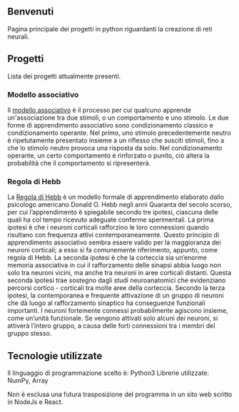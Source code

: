 ## Benvenuti

Pagina principale dei progetti in python riguardanti la creazione di reti neurali.

## Progetti

Lista dei progetti attualmente presenti.

### Modello associativo

Il [modello associativo](https://github.com/Berags/reti-neurali/tree/main/modello_associativo) è il processo per cui qualcuno apprende un'associazione tra due stimoli, o un comportamento e uno stimolo. Le due forme di apprendimento associativo sono condizionamento classico e condizionamento operante. Nel primo, uno stimolo precedentemente neutro è ripetutamente presentato insieme a un riflesso che susciti stimoli, fino a che lo stimolo neutro provoca una risposta da solo. Nel condizionamento operante, un certo comportamento è rinforzato o punito, ciò altera la probabilità che il comportamento si ripresenterà.

### Regola di Hebb

La [Regola di Hebb](https://github.com/Berags/reti-neurali/tree/main/regola_di_hebb) è un modello formale di apprendimento elaborato dallo psicologo americano Donald O. Hebb negli anni Quaranta del secolo scorso, per cui l’apprendimento è spiegabile secondo tre ipotesi, ciascuna delle quali ha col tempo ricevuto adeguate conferme sperimentali. La prima ipotesi è che i neuroni corticali rafforzino le loro connessioni quando risultano con frequenza attivi contemporaneamente. Questo principio di apprendimento associativo sembra essere valido per la maggioranza dei neuroni corticali; a esso si fa comunemente riferimento, appunto, come regola di Hebb. La seconda ipotesi è che la corteccia sia un’enorme memoria associativa in cui il rafforzamento delle sinapsi abbia luogo non solo tra neuroni vicini, ma anche tra neuroni in aree corticali distanti. Questa seconda ipotesi trae sostegno dagli studi neuroanatomici che evidenziano percorsi cortico - corticali tra molte aree della corteccia. Secondo la terza ipotesi, la contemporanea e frequente attivazione di un gruppo di neuroni che dà luogo al rafforzamento sinaptico ha conseguenze funzionali importanti. I neuroni fortemente connessi probabilmente agiscono insieme, come un’unità funzionale. Se vengono attivati solo alcuni dei neuroni, si attiverà l’intero gruppo, a causa delle forti connessioni tra i membri del gruppo stesso.

## Tecnologie utilizzate

Il linguaggio di programmazione scelto è: Python3
Librerie utilizzate: NumPy, Array

Non è esclusa una futura trasposizione del programma in un sito web scritto in NodeJs e React.

